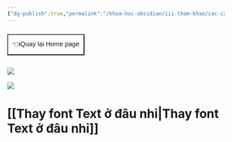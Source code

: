 ```yaml
---
{"dg-publish":true,"permalink":"/khoa-hoc-obsidian/iii-tham-khao/cac-cau-hoi-cua-moi-nguoi-hay-hoi-khi-moi-bat-dau-voi-obsidian/","dgPassFrontmatter":true,"noteIcon":"1","created":"","updated":""}
---
```


<div style="display: flex; justify-content: left; cursor: pointer;"> <a href="https://khoahocobsidian.com/" target="_blank"> <button style=" font-size: 15px; padding: 10px; height: fit-content; margin-top: 10px; background: var(--text-accent); font-weight: 10; color: var(--text-on-accent); "> 👈Quay lại Home page </button> </a> </div>

![](https://i.imgur.com/G7mnOWx.png)
---
![](https://i.imgur.com/hlaJgkR.png)


# [[Thay font Text ở đâu nhỉ\|Thay font Text ở đâu nhỉ]]
